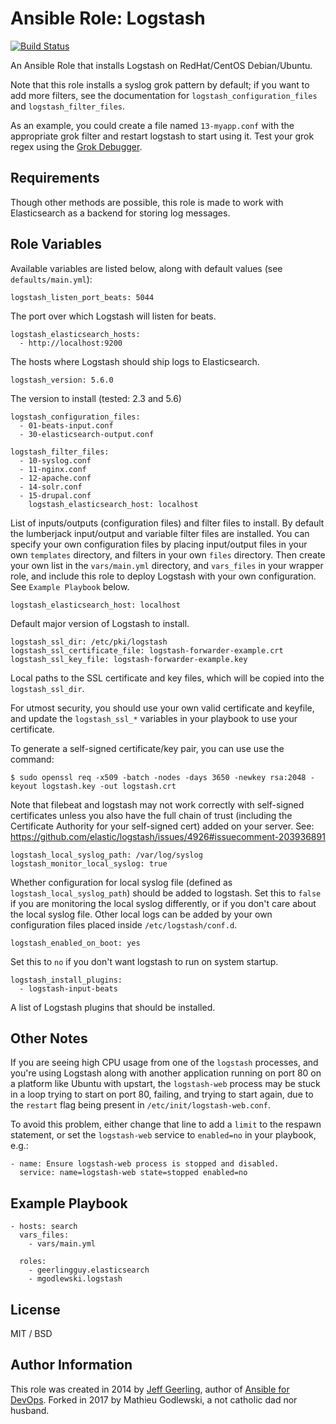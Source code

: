 # Ansible Role: Logstash

[![Build Status](https://travis-ci.org/mgodlewski/ansible-role-logstash.svg?branch=master)](https://travis-ci.org/mgodlewski/ansible-role-logstash)

An Ansible Role that installs Logstash on RedHat/CentOS Debian/Ubuntu.

Note that this role installs a syslog grok pattern by default; if you want to
add more filters, see the documentation for `logstash_configuration_files` and
`logstash_filter_files`.

As an example, you could create a file named `13-myapp.conf` with the
appropriate grok filter and restart logstash to start using it. Test your grok
regex using the [Grok Debugger](http://grokdebug.herokuapp.com/).

## Requirements

Though other methods are possible, this role is made to work with Elasticsearch
as a backend for storing log messages.

## Role Variables

Available variables are listed below, along with default values (see
`defaults/main.yml`):

    logstash_listen_port_beats: 5044

The port over which Logstash will listen for beats.

    logstash_elasticsearch_hosts:
      - http://localhost:9200

The hosts where Logstash should ship logs to Elasticsearch.

    logstash_version: 5.6.0

The version to install (tested: 2.3 and 5.6)

    logstash_configuration_files:
      - 01-beats-input.conf
      - 30-elasticsearch-output.conf

    logstash_filter_files:
      - 10-syslog.conf
      - 11-nginx.conf
      - 12-apache.conf
      - 14-solr.conf
      - 15-drupal.conf
        logstash_elasticsearch_host: localhost

List of inputs/outputs (configuration files) and filter files to install. By
default the lumberjack input/output and variable filter files are installed.
You can specify your own configuration files by placing input/output files in
your own `templates` directory, and filters in your own `files` directory. Then
create your own list in the `vars/main.yml` directory, and `vars_files` in
your wrapper role, and include this role to deploy Logstash with your own
configuration. See `Example Playbook` below.

    logstash_elasticsearch_host: localhost

Default major version of Logstash to install.

    logstash_ssl_dir: /etc/pki/logstash
    logstash_ssl_certificate_file: logstash-forwarder-example.crt
    logstash_ssl_key_file: logstash-forwarder-example.key

Local paths to the SSL certificate and key files, which will be copied into the `logstash_ssl_dir`.

For utmost security, you should use your own valid certificate and keyfile, and update the `logstash_ssl_*` variables in your playbook to use your certificate.

To generate a self-signed certificate/key pair, you can use use the command:

    $ sudo openssl req -x509 -batch -nodes -days 3650 -newkey rsa:2048 -keyout logstash.key -out logstash.crt

Note that filebeat and logstash may not work correctly with self-signed certificates unless you also have the full chain of trust (including the Certificate Authority for your self-signed cert) added on your server. See: https://github.com/elastic/logstash/issues/4926#issuecomment-203936891

    logstash_local_syslog_path: /var/log/syslog
    logstash_monitor_local_syslog: true

Whether configuration for local syslog file (defined as
`logstash_local_syslog_path`) should be added to logstash. Set this to `false`
if you are monitoring the local syslog differently, or if you don't care about
the local syslog file. Other local logs can be added by your own configuration
files placed inside `/etc/logstash/conf.d`.

    logstash_enabled_on_boot: yes

Set this to `no` if you don't want logstash to run on system startup.

    logstash_install_plugins:
      - logstash-input-beats

A list of Logstash plugins that should be installed.

## Other Notes

If you are seeing high CPU usage from one of the `logstash` processes, and
you're using Logstash along with another application running on port 80 on a
platform like Ubuntu with upstart, the `logstash-web` process may be stuck in a
loop trying to start on port 80, failing, and trying to start again, due to the
`restart` flag being present in `/etc/init/logstash-web.conf`.

To avoid this problem, either change that line to add a `limit` to the respawn
statement, or set the `logstash-web` service to `enabled=no` in your playbook,
e.g.:

    - name: Ensure logstash-web process is stopped and disabled.
      service: name=logstash-web state=stopped enabled=no

## Example Playbook

    - hosts: search
      vars_files:
        - vars/main.yml

      roles:
        - geerlingguy.elasticsearch
        - mgodlewski.logstash

## License

MIT / BSD

## Author Information

This role was created in 2014 by [Jeff Geerling](https://www.jeffgeerling.com/), author of [Ansible for DevOps](https://www.ansiblefordevops.com/).
Forked in 2017 by Mathieu Godlewski, a not catholic dad nor husband.

